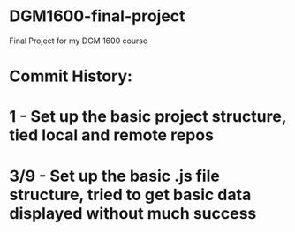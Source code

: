# DGM1600-final-project
Final Project for my DGM 1600 course

# Commit History:
# 1 - Set up the basic project structure, tied local and remote repos
# 3/9 - Set up the basic .js file structure, tried to get basic data displayed without much success
#  